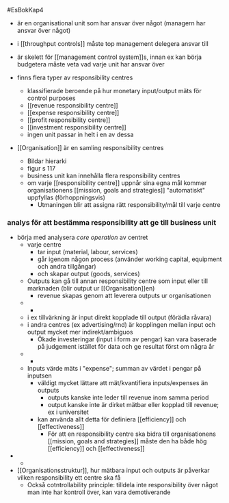 #EsBokKap4
- är en organisational unit som har ansvar över något (managern har ansvar över något)
- i [[throughput controls]] måste top management delegera ansvar till
- är skelett för [[management control system]]s, innan ex kan börja budgetera måste veta vad varje unit har ansvar över

- finns flera typer av responsibility centres
	- klassifierade beroende på hur monetary input/output mäts för control purposes
	- [[revenue responsibility centre]]
	- [[expense responsibility centre]]
	- [[profit responsibility centre]]
	- [[investment responsibility centre]]
	- ingen unit passar in helt i en av dessa

- [[Organisation]] är en samling responsibility centres
	- Bildar hierarki
	- figur s 117
	- business unit kan innehålla flera responsibility centres
	- om varje [[responsibility centre]] uppnår sina egna mål kommer organisationens [[mission, goals and strategies]] "automatiskt" uppfyllas (förhoppningsvis)
		- Utmaningen blir att assigna rätt responsibility/mål till varje centre

### analys för att bestämma responsibility att ge till business unit

- börja med analysera *core operation* av centret
	- varje centre 
		- tar input (material, labour, services)
		- går igenom någon process (använder working capital, equipment och andra tillgångar)
		- och skapar output (goods, services)
	- Outputs kan gå till annan responsibility centre som input eller till marknaden (blir output ur [[Organisation]]en)
		- revenue skapas genom att leverera outputs ur organisationen
	- -
	- i ex tillvärkning är input direkt kopplade till output (förädla råvara)
	- i andra centres (ex advertising/rnd) är kopplingen mellan input och output mycket mer indirekt/ambiguos
		- Ökade investeringar (input i form av pengar) kan vara baserade på judgement istället för data och ge resultat först om några år
	- -
	- Inputs värde mäts i "expense"; summan av värdet i pengar på inputsen
		- väldigt mycket lättare att mät/kvantifiera inputs/expenses än outputs
			- outputs kanske inte leder till revenue inom samma period
			- output kanske inte är dirket mätbar eller kopplad till revenue; ex i universitet
		- kan använda allt detta för definiera [[efficiency]] och [[effectiveness]]
			- För att en responsibility centre ska bidra till organisationens [[mission, goals and strategies]] måste den ha både hög [[efficiency]] och [[effectiveness]]
- -
- [[Organisationsstruktur]], hur mätbara input och outputs är påverkar vilken responsibility ett centre ska få
	- Också cotntrollability principle: tilldela inte responsibility över något man inte har kontroll över, kan vara demotiverande


